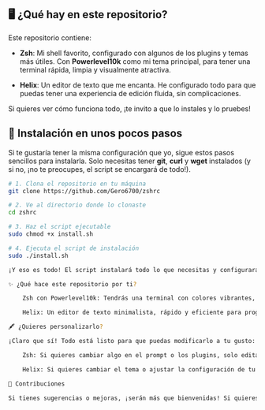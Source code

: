 ## 🖥 ¿Qué hay en este repositorio?

Este repositorio contiene:

- **Zsh**: Mi shell favorito, configurado con algunos de los plugins y temas más útiles. Con **Powerlevel10k** como mi tema principal, para tener una terminal rápida, limpia y visualmente atractiva.
  
- **Helix**: Un editor de texto que me encanta. He configurado todo para que puedas tener una experiencia de edición fluida, sin complicaciones.

Si quieres ver cómo funciona todo, ¡te invito a que lo instales y lo pruebes!

## 🚀 Instalación en unos pocos pasos

Si te gustaría tener la misma configuración que yo, sigue estos pasos sencillos para instalarla. Solo necesitas tener **git**, **curl** y **wget** instalados (y si no, ¡no te preocupes, el script se encargará de todo!).

```bash
# 1. Clona el repositorio en tu máquina
git clone https://github.com/Gero6700/zshrc

# 2. Ve al directorio donde lo clonaste
cd zshrc

# 3. Haz el script ejecutable
sudo chmod +x install.sh

# 4. Ejecuta el script de instalación
sudo ./install.sh

¡Y eso es todo! El script instalará todo lo que necesitas y configurará tu terminal y Helix con mis ajustes preferidos.

✨ ¿Qué hace este repositorio por ti?

    Zsh con Powerlevel10k: Tendrás una terminal con colores vibrantes, un prompt limpio y rápido, y mucha información útil (como el estado de tu Git) al alcance de tu mano.

    Helix: Un editor de texto minimalista, rápido y eficiente para programadores. Se instala con todas mis configuraciones favoritas, incluidas las opciones de tema.

🖋 ¿Quieres personalizarlo?

¡Claro que sí! Todo está listo para que puedas modificarlo a tu gusto:

    Zsh: Si quieres cambiar algo en el prompt o los plugins, solo edita el archivo .zshrc y juega con las opciones. ¡Es tu terminal, hazla tuya!

    Helix: Si quieres cambiar el tema o ajustar la configuración de tu editor, ve a la carpeta helix en el repositorio. Allí están todos los archivos de configuración, listos para ser modificados.

🤝 Contribuciones

Si tienes sugerencias o mejoras, ¡serán más que bienvenidas! Si quieres ayudarme a mejorar este proyecto o añadir nuevas funcionalidades, no dudes en abrir un pull request. """
